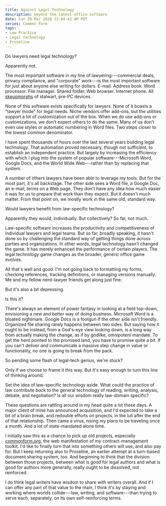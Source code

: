```yaml
---
title: Against Legal Technology
description: beyond the latest office software
date: Sun 29 Mar 2020 12:04:42 AM PDT
series: Common Form
tags:
- Law Practice
- Legal Technology
- Proseline
---
```


Do lawyers need legal technology?

Apparently not.

The most important software in my line of lawyering---commercial deals, privacy compliance, and "corporate" work---is the most important software for just about anyone else writing for dollars.  E-mail.  Address book.  Word processor.  File manager.  Shared folder.  Web browser.  Internet phone.  All [skeuomorphs](https://en.wikipedia.org/wiki/Skeuomorph) of stalwart, pre-PC devices.

None of this software exists specifically for lawyers.  None of it boasts a "lawyer mode" for legal needs.  Niche vendors offer add-ons, but the utilities support a lot of customization out of the box.  When we do use add-ons or customizations, we don't expect others to do the same.  Many of us don't even use styles or automatic numbering in Word files.  Two steps closer to the lowest common denominator.

I have spent thousands of hours over the last several years building legal technology.  That automation proved necessary, though not sufficient, to establish an independent practice.  But largely by increasing the efficiency with which I plug into the system of popular software---Microsoft Word, Google Docs, and the World Wide Web---rather than by replacing that system.

A number of others lawyers have been able to leverage my tools.  But for the most part, it's all backstage.  The other side sees a Word file, a Google Doc, an e-mail, terms on a Web page.  They don't have any idea how much easier it was for us to prepare that work than they expect.  But it doesn't much matter.  From that point on, we mostly work in the same old, standard way.

Would lawyers benefit from law-specific technology?

Apparently they would, individually.  But collectively?  So far, not much.

Law-specific software increases the productivity and competitiveness of individual lawyers and legal teams.  But so far, broadly speaking, it hasn't done so by challenging the standard way of getting things done across parties and organizations.  In other words, legal technology hasn't changed the game.  It has merely enhanced the performance of certain players.  The legal technology game changes as the broader, generic office game evolves.

All that's well and good.  I'm not going back to formatting my forms, checking references, tracking definitions, or managing versions manually.  Me and my fellow nerd-lawyer friends get along just fine.

But it's also a bit depressing.

Is this it?

There's always an element of power fantasy in looking at a field top-down, envisioning a new and better way of doing business.  Microsoft Word is a bloated nightmare.  Google Docs is a footgun if the other side isn't friendly.  Organized file sharing rarely happens between two sides.  But saying how it ought to be instead, from a God's-eye view looking down, is a long way from actually making the change, as if by godlike, omnipotent mandate.  To get the herd pointed to the promised land, you have to promise quite a bit.  If you can't deliver _and_ communicate a massive step change in value or functionality, no one is going to break from the pack.

So pending some flash of legal-tech genius, we're stuck?

Only if we choose to frame it this way.  But it's easy enough to turn this line of thinking around.

Set the idea of law-specific technology aside.  What could the practice of law contribute _back_ to the general technology of reading, writing, analysis, debate, and negotiation?  Is all our wisdom really law-domain specific?

These questions are rattling around in my head quite a lot these days.  A major client of mine has announced acquisition, and I'd expected to take a bit of a brain break, and redouble efforts on projects, in the lull after the end of that relationship.  Then came a virus, nixing my plans to be traveling once a month.  And a lot of state-mandated alone time.

I initially saw this as a chance to pick up old projects, especially [commonform.org](https://commonform.org), the web manifestation of my contract-management toolkit.  I'd like to finally turn that into something others will use, and also pay for.  But I keep returning also to Proseline, an earlier attempt at a turn-based document sharing system, too.  And beginning to think that the division between those projects, between what is good for legal authors and what is good for authors more generally, really ought to be dissolved, not reinforced.

I do think legal writers have wisdom to share with writers overall.  And if I can offer any part of that value to the main, I think it's by staying and working where worlds collide---law, writing, and software---than trying to serve each, separately, on its own self-reinforcing terms.
